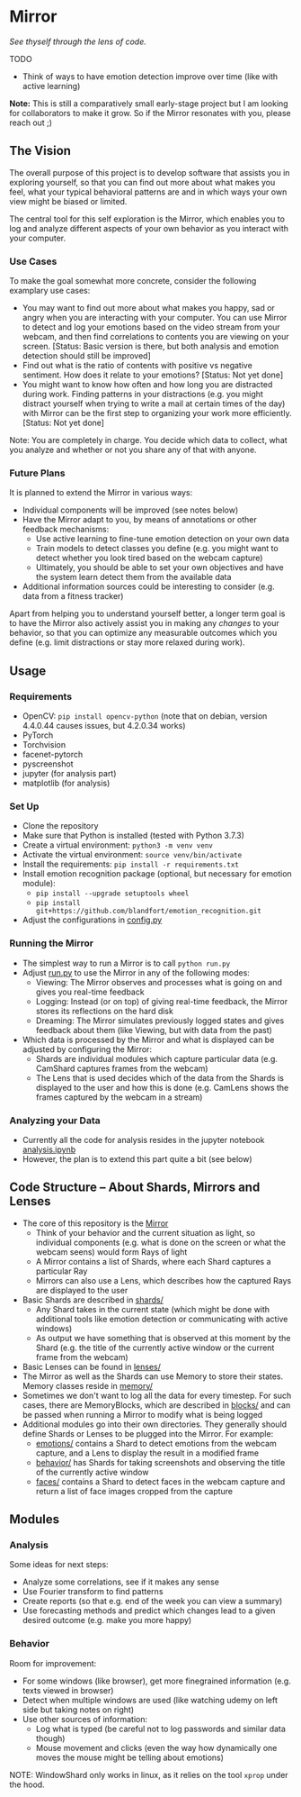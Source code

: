 # Mirror

_See thyself through the lens of code._


TODO

- Think of ways to have emotion detection improve over time (like with active learning)

__Note:__ This is still a comparatively small early-stage project but I am looking for collaborators to make it grow.
So if the Mirror resonates with you, please reach out ;)


## The Vision

The overall purpose of this project is to develop software
that assists you in exploring yourself, so that you can find out more about what makes you feel,
what your typical behavioral patterns are and in which ways your own view might be biased or limited.

The central tool for this self exploration is the Mirror, which enables you to log and analyze different aspects
of your own behavior as you interact with your computer.


### Use Cases

To make the goal somewhat more concrete, consider the following examplary use cases:

- You may want to find out more about what makes you happy, sad or angry when you are interacting with your computer.
  You can use Mirror to detect and log your emotions based on the video stream from your webcam,
  and then find correlations to contents you are viewing on your screen.
  [Status: Basic version is there, but both analysis and emotion detection should still be improved]
- Find out what is the ratio of contents with positive vs negative sentiment.
  How does it relate to your emotions?
  [Status: Not yet done]
- You might want to know how often and how long you are distracted during work.
  Finding patterns in your distractions (e.g. you might distract yourself when trying to write a mail at certain times of the day)
  with Mirror can be the first step to organizing your work more efficiently.
  [Status: Not yet done]

Note: You are completely in charge. You decide which data to collect, what you analyze and whether or not you share any of that with anyone.


### Future Plans

It is planned to extend the Mirror in various ways:

- Individual components will be improved (see notes below)
- Have the Mirror adapt to you, by means of annotations or other feedback mechanisms:
    - Use active learning to fine-tune emotion detection on your own data
    - Train models to detect classes you define (e.g. you might want to detect whether you look tired based on the webcam capture)
    - Ultimately, you should be able to set your own objectives and have the system learn detect them from the available data
- Additional information sources could be interesting to consider (e.g. data from a fitness tracker)

Apart from helping you to understand yourself better,
a longer term goal is to have the Mirror also actively assist you in making any _changes_ to your behavior,
so that you can optimize any measurable outcomes which you define (e.g. limit distractions or stay more relaxed during work).


## Usage

### Requirements

- OpenCV: `pip install opencv-python` (note that on debian, version 4.4.0.44 causes issues, but 4.2.0.34 works)
- PyTorch
- Torchvision
- facenet-pytorch
- pyscreenshot
- jupyter (for analysis part)
- matplotlib (for analysis)


### Set Up

- Clone the repository
- Make sure that Python is installed (tested with Python 3.7.3)
- Create a virtual environment: `python3 -m venv venv`
- Activate the virtual environment: `source venv/bin/activate`
- Install the requirements: `pip install -r requirements.txt`
- Install emotion recognition package (optional, but necessary for emotion module):
    - `pip install --upgrade setuptools wheel`
    - `pip install git+https://github.com/blandfort/emotion_recognition.git`
- Adjust the configurations in [config.py](config.py)


### Running the Mirror

- The simplest way to run a Mirror is to call `python run.py`
- Adjust [run.py](run.py) to use the Mirror in any of the following modes:
    - Viewing: The Mirror observes and processes what is going on and gives you real-time feedback
    - Logging: Instead (or on top) of giving real-time feedback, the Mirror stores its reflections on the hard disk
    - Dreaming: The Mirror simulates previously logged states and gives feedback about them (like Viewing, but with data from the past)
- Which data is processed by the Mirror and what is displayed can be adjusted by configuring the Mirror:
    - Shards are individual modules which capture particular data (e.g. CamShard captures frames from the webcam)
    - The Lens that is used decides which of the data from the Shards is displayed to the user and how this is done (e.g. CamLens shows the frames captured by the webcam in a stream)


### Analyzing your Data

- Currently all the code for analysis resides in the jupyter notebook [analysis.ipynb](analysis.ipynb)
- However, the plan is to extend this part quite a bit (see below)



## Code Structure – About Shards, Mirrors and Lenses

- The core of this repository is the [Mirror](mirror.py)
    - Think of your behavior and the current situation as light, so individual components (e.g. what is done on the screen or what the webcam seens) would form Rays of light
    - A Mirror contains a list of Shards, where each Shard captures a particular Ray
    - Mirrors can also use a Lens, which describes how the captured Rays are displayed to the user
- Basic Shards are described in [shards/](shards/)
    - Any Shard takes in the current state (which might be done with additional tools like emotion detection or communicating with active windows)
    - As output we have something that is observed at this moment by the Shard (e.g. the title of the currently active window or the current frame from the webcam) 
- Basic Lenses can be found in [lenses/](lenses/)
- The Mirror as well as the Shards can use Memory to store their states. Memory classes reside in [memory/](memory/)
- Sometimes we don't want to log all the data for every timestep. For such cases, there are MemoryBlocks, which are described in [blocks/](blocks/) and can be passed when running a Mirror to modify what is being logged
- Additional modules go into their own directories. They generally should define Shards or Lenses to be plugged into the Mirror. For example:
    - [emotions/](emotions/) contains a Shard to detect emotions from the webcam capture, and a Lens to display the result in a modified frame
    - [behavior/](behavior/) has Shards for taking screenshots and observing the title of the currently active window
    - [faces/](faces/) contains a Shard to detect faces in the webcam capture and return a list of face images cropped from the capture


## Modules

### Analysis

Some ideas for next steps:

- Analyze some correlations, see if it makes any sense
- Use Fourier transform to find patterns
- Create reports (so that e.g. end of the week you can view a summary)
- Use forecasting methods and predict which changes lead to a given desired outcome (e.g. make you more happy)


### Behavior

Room for improvement:

- For some windows (like browser), get more finegrained information (e.g. texts viewed in browser)
- Detect when multiple windows are used (like watching udemy on left side but taking notes on right)
- Use other sources of information:
    - Log what is typed (be careful not to log passwords and similar data though)
    - Mouse movement and clicks (even the way how dynamically one moves the mouse might be telling about emotions)

NOTE: WindowShard only works in linux, as it relies on the tool `xprop` under the hood.


